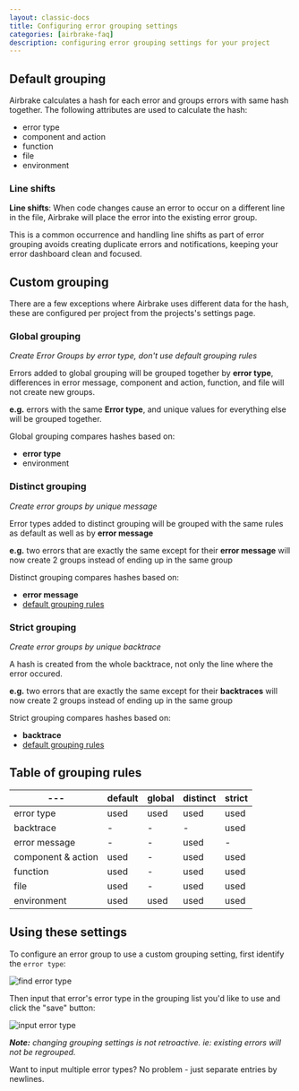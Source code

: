 ```yaml
---
layout: classic-docs
title: Configuring error grouping settings
categories: [airbrake-faq]
description: configuring error grouping settings for your project
---
```


## Default grouping
Airbrake calculates a hash for each error and groups errors with same hash together.
The following attributes are used to calculate the hash:

- error type
- component and action
- function
- file
- environment

### Line shifts

**Line shifts**: When code changes cause an error to occur on a different line in
the file, Airbrake will place the error into the existing error group.

This is a common occurrence and handling line shifts as part of error grouping
avoids creating duplicate errors and notifications, keeping your error dashboard
clean and focused.

## Custom grouping
There are a few exceptions where Airbrake uses different data for the hash, these
are configured per project from the projects's settings page.

### Global grouping
*Create Error Groups by error type, don't use default grouping rules*

Errors added to global grouping will be grouped together by **error type**,
differences in error message, component and action, function, and file will
not create new groups.

**e.g.** errors with the same **Error type**, and unique values for everything else will be grouped together.

Global grouping compares hashes based on:

- **error type**
- environment

### Distinct grouping
*Create error groups by unique message*

Error types added to distinct grouping will be grouped with the same rules as
default as well as by **error message**

**e.g.**
two errors that are exactly the same except for their **error message** will now
create 2 groups instead of ending up in the same group

Distinct grouping compares hashes based on:

- **error message**
- [default grouping rules](#default-grouping)

### Strict grouping
*Create error groups by unique backtrace*

A hash is created from the whole backtrace, not only the line where the error occured.

**e.g.**
two errors that are exactly the same except for their **backtraces** will now
create 2 groups instead of ending up in the same group

Strict grouping compares hashes based on:

- **backtrace**
- [default grouping rules](#default-grouping)

## Table of grouping rules

---|default|global|distinct|strict
---|---|---|---|---
error type|used|used|used|used
backtrace| - | - | - |used
error message| - | - |used| -
component & action|used| - |used|used
function|used| - |used|used
file |used| - |used|used
environment|used|used|used|used

## Using these settings
To configure an error group to use a custom grouping setting, first identify the
`error type`:

![find error type](/docs/assets/img/docs/airbrake/grouping_settings_error_type.png)

Then input that error's error type in the grouping list you'd like to use and
click the "save" button:

![input error type](/docs/assets/img/docs/airbrake/grouping_settings_text_box.png)

*__Note:__ changing grouping settings is not retroactive. ie: existing errors
will not be regrouped.*

Want to input multiple error types? No problem - just separate entries by
newlines.
